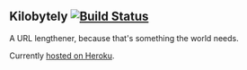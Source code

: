 ## Kilobytely [![Build Status](https://secure.travis-ci.org/hrs/kilobytely.png?branch=master&.png)](http://travis-ci.org/hrs/kilobytely)

A URL lengthener, because that's something the world needs.

Currently [hosted on Heroku](http://kilobytely.herokuapp.com).
